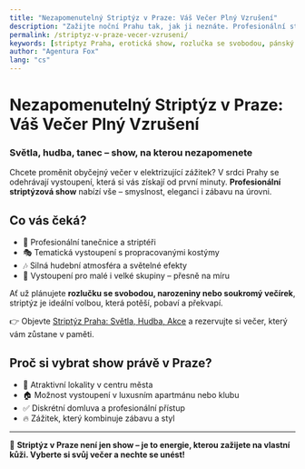 ```yaml
---
title: "Nezapomenutelný Striptýz v Praze: Váš Večer Plný Vzrušení"
description: "Zažijte noční Prahu tak, jak ji neznáte. Profesionální striptýzová show plná světel, hudby a smyslné energie. Perfektní pro rozlučky, oslavy nebo privátní párty."
permalink: /striptyz-v-praze-vecer-vzruseni/
keywords: [striptyz Praha, erotická show, rozlučka se svobodou, pánský a dámský striptýz, strip show, agentura Fox]
author: "Agentura Fox"
lang: "cs"
---
```


# Nezapomenutelný Striptýz v Praze: Váš Večer Plný Vzrušení  
### Světla, hudba, tanec – show, na kterou nezapomenete

Chcete proměnit obyčejný večer v elektrizující zážitek? V srdci Prahy se odehrávají vystoupení, která si vás získají od první minuty. **Profesionální striptýzová show** nabízí vše – smyslnost, eleganci i zábavu na úrovni.

## Co vás čeká?

- 💃 Profesionální tanečnice a striptéři  
- 🎭 Tematická vystoupení s propracovanými kostýmy  
- 🎶 Silná hudební atmosféra a světelné efekty  
- 🥂 Vystoupení pro malé i velké skupiny – přesně na míru

Ať už plánujete **rozlučku se svobodou, narozeniny nebo soukromý večírek**, striptýz je ideální volbou, která potěší, pobaví a překvapí.

👉 Objevte [Striptýz Praha: Světla, Hudba, Akce](https://www.agenturafox.cz/striptyz-praha/) a rezervujte si večer, který vám zůstane v paměti.

## Proč si vybrat show právě v Praze?

- 📍 Atraktivní lokality v centru města  
- 🏠 Možnost vystoupení v luxusním apartmánu nebo klubu  
- ✅ Diskrétní domluva a profesionální přístup  
- 🔥 Zážitek, který kombinuje zábavu a styl

---

💫 **Striptýz v Praze není jen show – je to energie, kterou zažijete na vlastní kůži. Vyberte si svůj večer a nechte se unést!**

